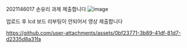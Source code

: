 2021146017 손유리 과제 제출합니다
![image](https://github.com/user-attachments/assets/238e0343-44f1-4dbd-83ad-d18f390c59d6)

업로드 후 lcd 보드 리부팅이 안되어서 영상 제출합니다



https://github.com/user-attachments/assets/0bf23771-3b89-41df-81d7-d2335d8a31fa
